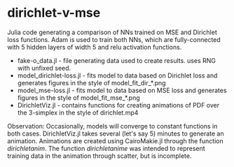 # dirichlet-v-mse
Julia code generating a comparison of NNs trained on MSE and Dirichlet loss functions. Adam is used to train both NNs, which are fully-connected with 5 hidden layers of width 5 and relu activation functions.

* fake-o_data.jl - file generating data used to create results. uses RNG with unfixed seed.
* model_dirichlet-loss.jl - fits model to data based on Dirichlet loss and generates figures in the style of model_fit_dir_*.png
* model_mse-loss.jl - fits model to data based on MSE loss and generates figures in the style of model_fit_mse_*.png
* DirichletViz.jl - contains functions for creating animations of PDF over the 3-simplex in the style of dirichlet.mp4

Observation: Occasionally, models will converge to constant functions in both cases. DirichletViz.jl takes several (let's say 5) minutes to generate an animation. Animations are created using CairoMakie.jl through the function *dirichletanim*. The function *dirichletanime* was intended to represent training data in the animation through scatter, but is incomplete.
